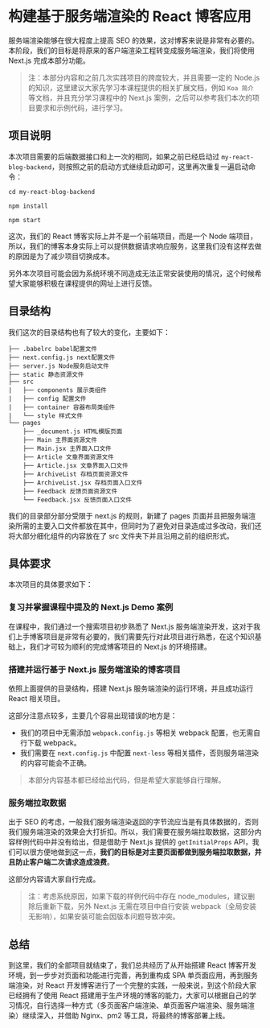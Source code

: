 # 构建基于服务端渲染的 React 博客应用

服务端渲染能够在很大程度上提高 SEO 的效果，这对博客来说是非常有必要的。本阶段，我们的目标是将原来的客户端渲染工程转变成服务端渲染，我们将使用 Next.js 完成本部分功能。

>注：本部分内容和之前几次实践项目的跨度较大，并且需要一定的 Node.js 的知识，这里建议大家先学习本课程提供的相关扩展文档，例如 `Koa 简介` 等文档，并且充分学习课程中的 Next.js 案例，之后可以参考我们本次的项目要求和示例代码，进行学习。


## 项目说明

本次项目需要的后端数据接口和上一次的相同，如果之前已经启动过 `my-react-blog-backend`，则按照之前的启动方式继续启动即可，这里再次重复一遍启动命令：

```
cd my-react-blog-backend

npm install

npm start
```

这次，我们的 React 博客实际上并不是一个前端项目，而是一个 Node 端项目，所以，我们的博客本身实际上可以提供数据请求响应服务，这里我们没有这样去做的原因是为了减少项目切换成本。

另外本次项目可能会因为系统环境不同造成无法正常安装使用的情况，这个时候希望大家能够积极在课程提供的网址上进行反馈。

## 目录结构

我们这次的目录结构也有了较大的变化，主要如下：

```
├── .babelrc babel配置文件
├── next.config.js next配置文件
├── server.js Node服务启动文件
├── static 静态资源文件
├── src
|	├── components 展示类组件
|	├── config 配置文件
|	├── container 容器布局类组件
|	└── style 样式文件
└── pages
	├── _document.js HTML模版页面
	├── Main 主界面资源文件
	├── Main.jsx 主界面入口文件
	├── Article 文章界面资源文件
	├── Article.jsx 文章界面入口文件
	├── ArchiveList 存档页面资源文件
	├── ArchiveList.jsx 存档页面入口文件
	├── Feedback 反馈页面资源文件
	└── Feedback.jsx 反馈页面入口文件
```

我们的目录部分部分受限于 next.js 的规则，新建了 pages 页面并且把服务端渲染所需的主要入口文件都放在其中，但同时为了避免对目录造成过多改动，我们还将大部分细化组件的内容放在了 src 文件夹下并且沿用之前的组织形式。

## 具体要求

本次项目的具体要求如下：

### 复习并掌握课程中提及的 Next.js Demo 案例

在课程中，我们通过一个搜索项目初步熟悉了 Next.js 服务端渲染开发，这对于我们上手博客项目是非常有必要的，我们需要先行对此项目进行熟悉，在这个知识基础上，我们才可较为顺利的完成博客项目的 Next.js 的环境搭建。

### 搭建并运行基于 Next.js 服务端渲染的博客项目

依照上面提供的目录结构，搭建 Next.js 服务端渲染的运行环境，并且成功运行 React 相关项目。

这部分注意点较多，主要几个容易出现错误的地方是：

* 我们的项目中无需添加 `webpack.config.js` 等相关 webpack 配置，也无需自行下载 webpack。
* 我们需要在 `next.config.js` 中配置 `next-less` 等相关插件，否则服务端渲染的内容可能会不正确。

>本部分内容基本都已经给出代码，但是希望大家能够自行理解。

### 服务端拉取数据

出于 SEO 的考虑，一般我们服务端渲染返回的字节流应当是有具体数据的，否则我们服务端渲染的效果会大打折扣。所以，我们需要在服务端拉取数据，这部分内容样例代码中并没有给出，但是借助于 Next.js 提供的 `getInitialProps` API，我们可以很方便地做到这一点，**我们的目标是对主要页面都做到服务端拉取数据，并且防止客户端二次请求造成浪费**。

这部分内容请大家自行完成。

>注：考虑系统原因，如果下载的样例代码中存在 node_modules，建议删除后重新下载，另外 Next.js 无需在项目中自行安装 webpack（全局安装无影响），如果安装可能会因版本问题导致冲突。 

## 总结

到这里，我们的全部项目就结束了，我们总共经历了从开始搭建 React 博客开发环境，到一步步对页面和功能进行完善，再到重构成 SPA 单页面应用，再到服务端渲染，对 React 开发博客进行了一个完整的实践，一般来说，到这个阶段大家已经拥有了使用 React 搭建用于生产环境的博客的能力，大家可以根据自己的学习情况，自行选择一种方式（多页面客户端渲染、单页面客户端渲染、服务端渲染）继续深入，并借助 Nginx、pm2 等工具，将最终的博客部署上线。
